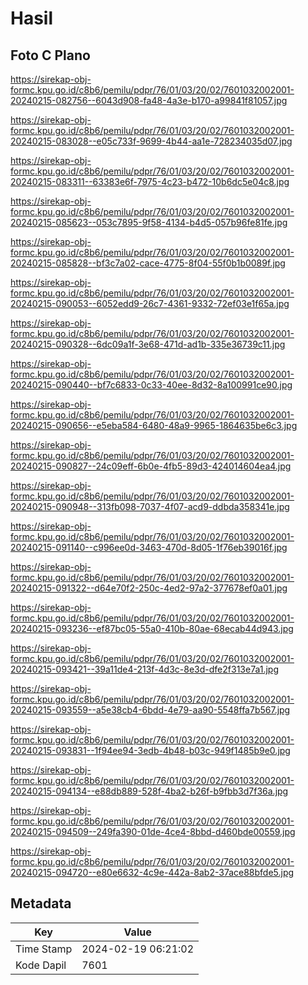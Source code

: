 # Hasil

## Foto C Plano

https://sirekap-obj-formc.kpu.go.id/c8b6/pemilu/pdpr/76/01/03/20/02/7601032002001-20240215-082756--6043d908-fa48-4a3e-b170-a99841f81057.jpg

https://sirekap-obj-formc.kpu.go.id/c8b6/pemilu/pdpr/76/01/03/20/02/7601032002001-20240215-083028--e05c733f-9699-4b44-aa1e-728234035d07.jpg

https://sirekap-obj-formc.kpu.go.id/c8b6/pemilu/pdpr/76/01/03/20/02/7601032002001-20240215-083311--63383e6f-7975-4c23-b472-10b6dc5e04c8.jpg

https://sirekap-obj-formc.kpu.go.id/c8b6/pemilu/pdpr/76/01/03/20/02/7601032002001-20240215-085623--053c7895-9f58-4134-b4d5-057b96fe81fe.jpg

https://sirekap-obj-formc.kpu.go.id/c8b6/pemilu/pdpr/76/01/03/20/02/7601032002001-20240215-085828--bf3c7a02-cace-4775-8f04-55f0b1b0089f.jpg

https://sirekap-obj-formc.kpu.go.id/c8b6/pemilu/pdpr/76/01/03/20/02/7601032002001-20240215-090053--6052edd9-26c7-4361-9332-72ef03e1f65a.jpg

https://sirekap-obj-formc.kpu.go.id/c8b6/pemilu/pdpr/76/01/03/20/02/7601032002001-20240215-090328--6dc09a1f-3e68-471d-ad1b-335e36739c11.jpg

https://sirekap-obj-formc.kpu.go.id/c8b6/pemilu/pdpr/76/01/03/20/02/7601032002001-20240215-090440--bf7c6833-0c33-40ee-8d32-8a100991ce90.jpg

https://sirekap-obj-formc.kpu.go.id/c8b6/pemilu/pdpr/76/01/03/20/02/7601032002001-20240215-090656--e5eba584-6480-48a9-9965-1864635be6c3.jpg

https://sirekap-obj-formc.kpu.go.id/c8b6/pemilu/pdpr/76/01/03/20/02/7601032002001-20240215-090827--24c09eff-6b0e-4fb5-89d3-424014604ea4.jpg

https://sirekap-obj-formc.kpu.go.id/c8b6/pemilu/pdpr/76/01/03/20/02/7601032002001-20240215-090948--313fb098-7037-4f07-acd9-ddbda358341e.jpg

https://sirekap-obj-formc.kpu.go.id/c8b6/pemilu/pdpr/76/01/03/20/02/7601032002001-20240215-091140--c996ee0d-3463-470d-8d05-1f76eb39016f.jpg

https://sirekap-obj-formc.kpu.go.id/c8b6/pemilu/pdpr/76/01/03/20/02/7601032002001-20240215-091322--d64e70f2-250c-4ed2-97a2-377678ef0a01.jpg

https://sirekap-obj-formc.kpu.go.id/c8b6/pemilu/pdpr/76/01/03/20/02/7601032002001-20240215-093236--ef87bc05-55a0-410b-80ae-68ecab44d943.jpg

https://sirekap-obj-formc.kpu.go.id/c8b6/pemilu/pdpr/76/01/03/20/02/7601032002001-20240215-093421--39a11de4-213f-4d3c-8e3d-dfe2f313e7a1.jpg

https://sirekap-obj-formc.kpu.go.id/c8b6/pemilu/pdpr/76/01/03/20/02/7601032002001-20240215-093559--a5e38cb4-6bdd-4e79-aa90-5548ffa7b567.jpg

https://sirekap-obj-formc.kpu.go.id/c8b6/pemilu/pdpr/76/01/03/20/02/7601032002001-20240215-093831--1f94ee94-3edb-4b48-b03c-949f1485b9e0.jpg

https://sirekap-obj-formc.kpu.go.id/c8b6/pemilu/pdpr/76/01/03/20/02/7601032002001-20240215-094134--e88db889-528f-4ba2-b26f-b9fbb3d7f36a.jpg

https://sirekap-obj-formc.kpu.go.id/c8b6/pemilu/pdpr/76/01/03/20/02/7601032002001-20240215-094509--249fa390-01de-4ce4-8bbd-d460bde00559.jpg

https://sirekap-obj-formc.kpu.go.id/c8b6/pemilu/pdpr/76/01/03/20/02/7601032002001-20240215-094720--e80e6632-4c9e-442a-8ab2-37ace88bfde5.jpg


## Metadata

| Key        | Value               |
| ---------- | ------------------- |
| Time Stamp | 2024-02-19 06:21:02 |
| Kode Dapil | 7601                |



